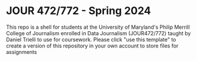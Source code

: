 # JOUR 472/772 - Spring 2024

This repo is a shell for students at the University of Maryland's Philip Merrill College of Journalism enrolled in Data Journalism (JOUR472/772) taught by Daniel Trielli to use for coursework.  Please click "use this template" to create a version of this repository in your own account to store files for assignments
